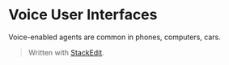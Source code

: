 
# Voice User Interfaces

Voice-enabled agents are common in phones, computers, cars. 

> Written with [StackEdit](https://stackedit.io/).
<!--stackedit_data:
eyJoaXN0b3J5IjpbLTYxMDYyODYzOF19
-->